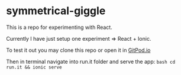 # symmetrical-giggle

This is a repo for experimenting with React.

Currently I have just setup one experiment => React + Ionic.

To test it out you may clone this repo or open it in [GitPod.io](https://gitpod.io/#https://github.com/kodekameratene/symmetrical-giggle)

Then in terminal navigate into run.it folder and serve the app:
``bash
cd run.it && ionic serve
``
